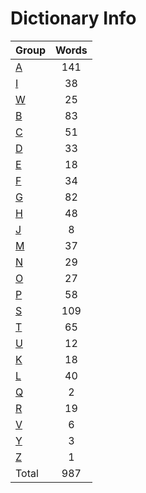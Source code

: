 ﻿Dictionary Info
=======


|Group|Words|
|-----|:------:|
|[A](A.json)|141|
|[I](I.json)|38|
|[W](W.json)|25|
|[B](B.json)|83|
|[C](C.json)|51|
|[D](D.json)|33|
|[E](E.json)|18|
|[F](F.json)|34|
|[G](G.json)|82|
|[H](H.json)|48|
|[J](J.json)|8|
|[M](M.json)|37|
|[N](N.json)|29|
|[O](O.json)|27|
|[P](P.json)|58|
|[S](S.json)|109|
|[T](T.json)|65|
|[U](U.json)|12|
|[K](K.json)|18|
|[L](L.json)|40|
|[Q](Q.json)|2|
|[R](R.json)|19|
|[V](V.json)|6|
|[Y](Y.json)|3|
|[Z](Z.json)|1|
|Total|987|
